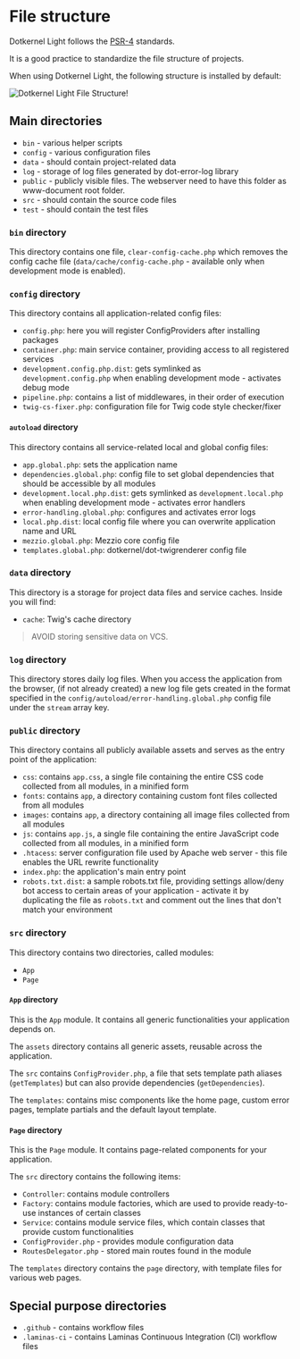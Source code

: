 # File structure

Dotkernel Light follows the [PSR-4](https://www.php-fig.org/psr/psr-4/) standards.

It is a good practice to standardize the file structure of projects.

When using Dotkernel Light, the following structure is installed by default:

![Dotkernel Light File Structure!](https://docs.dotkernel.org/img/light/file-structure-dk-light.png)

## Main directories

* `bin` - various helper scripts
* `config` - various configuration files
* `data` - should contain project-related data
* `log` - storage of log files generated by dot-error-log library
* `public` - publicly visible files. The webserver need to have this folder as www-document root folder.
* `src` - should contain the source code files
* `test` - should contain the test files

### `bin` directory

This directory contains one file, `clear-config-cache.php` which removes the config cache file (`data/cache/config-cache.php` - available only when development mode is enabled).

### `config` directory

This directory contains all application-related config files:

* `config.php`: here you will register ConfigProviders after installing packages
* `container.php`: main service container, providing access to all registered services
* `development.config.php.dist`: gets symlinked as `development.config.php` when enabling development mode - activates debug mode
* `pipeline.php`: contains a list of middlewares, in their order of execution
* `twig-cs-fixer.php`: configuration file for Twig code style checker/fixer

#### `autoload` directory

This directory contains all service-related local and global config files:

* `app.global.php`: sets the application name
* `dependencies.global.php`: config file to set global dependencies that should be accessible by all modules
* `development.local.php.dist`: gets symlinked as `development.local.php` when enabling development mode - activates error handlers
* `error-handling.global.php`: configures and activates error logs
* `local.php.dist`: local config file where you can overwrite application name and URL
* `mezzio.global.php`: Mezzio core config file
* `templates.global.php`: dotkernel/dot-twigrenderer config file

### `data` directory

This directory is a storage for project data files and service caches.
Inside you will find:

* `cache`: Twig's cache directory

> AVOID storing sensitive data on VCS.

### `log` directory

This directory stores daily log files.
When you access the application from the browser, (if not already created) a new log file gets created in the format specified in the `config/autoload/error-handling.global.php` config file under the `stream` array key.

### `public` directory

This directory contains all publicly available assets and serves as the entry point of the application:

* `css`: contains `app.css`, a single file containing the entire CSS code collected from all modules, in a minified form
* `fonts`: contains `app`, a directory containing custom font files collected from all modules
* `images`: contains `app`, a directory containing all image files collected from all modules
* `js`: contains `app.js`, a single file containing the entire JavaScript code collected from all modules, in a minified form
* `.htacess`: server configuration file used by Apache web server - this file enables the URL rewrite functionality
* `index.php`: the application's main entry point
* `robots.txt.dist`: a sample robots.txt file, providing settings allow/deny bot access to certain areas of your application - activate it by duplicating the file as `robots.txt` and comment out the lines that don't match your environment

### `src` directory

This directory contains two directories, called modules:

* `App`
* `Page`

#### `App` directory

This is the `App` module.
It contains all generic functionalities your application depends on.

The `assets` directory contains all generic assets, reusable across the application.

The `src` contains `ConfigProvider.php`, a file that sets template path aliases (`getTemplates`) but can also provide dependencies (`getDependencies`).

The `templates`: contains misc components like the home page, custom error pages, template partials and the default layout template.

#### `Page` directory

This is the `Page` module.
It contains page-related components for your application.

The `src` directory contains the following items:

* `Controller`: contains module controllers
* `Factory`: contains module factories, which are used to provide ready-to-use instances of certain classes
* `Service`: contains module service files, which contain classes that provide custom functionalities
* `ConfigProvider.php` - provides module configuration data
* `RoutesDelegator.php` - stored main routes found in the module

The `templates` directory contains the `page` directory, with template files for various web pages.

## Special purpose directories

* `.github`  - contains workflow files
* `.laminas-ci` - contains Laminas Continuous Integration (CI) workflow files
